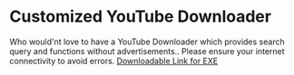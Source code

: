 # Customized YouTube Downloader
Who would'nt love to have a YouTube Downloader which provides search query and functions without advertisements..
Please ensure your internet connectivity to avoid errors.
[Downloadable Link for EXE](https://drive.google.com/open?id=1BmTZvRrgJnGdU1Yf67IlSW8xA2PZfDsD)
